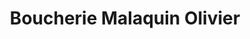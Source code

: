 ---
title: "Boucherie Malaquin Olivier"
url: /le-cateau-cambresis/boucherie-malaquin-olivier/
shop: boucherie
---